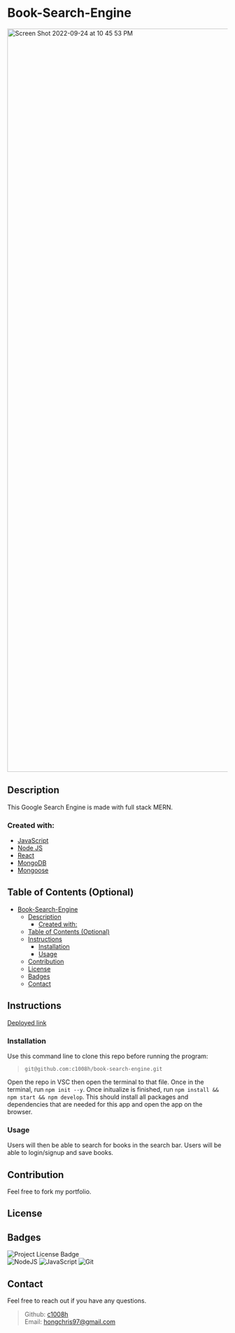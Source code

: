 # Book-Search-Engine
<img width="1696" alt="Screen Shot 2022-09-24 at 10 45 53 PM" src="https://user-images.githubusercontent.com/102135325/192130328-fbde030c-f1f3-4e0e-8d1f-230a63069593.png">


## Description
This Google Search Engine is made with full stack MERN.
### Created with:
- <a href='https://javascript.info/'>JavaScript</a>
- <a href='https://nodejs.org/en/'>Node JS</a>
- <a href='https://reactjs.org/docs/getting-started.html'>React</a>
- <a href='https://www.mongodb.com/'>MongoDB</a>
- <a href='https://mongoosejs.com/docs/'>Mongoose</a>


## Table of Contents (Optional)
- [Book-Search-Engine](#book-search-engine)
  - [Description](#description)
    - [Created with:](#created-with)
  - [Table of Contents (Optional)](#table-of-contents-optional)
  - [Instructions](#instructions)
    - [Installation](#installation)
    - [Usage](#usage)
  - [Contribution](#contribution)
  - [License](#license)
  - [Badges](#badges)
  - [Contact](#contact)


## Instructions
<a href='https://chris-book-search-engine.herokuapp.com/'>Deployed link</a>

### Installation
Use this command line to clone this repo before running the program:

>`git@github.com:c1008h/book-search-engine.git`

Open the repo in VSC then open the terminal to that file. Once in the terminal, run `npm init --y`. Once initualize is finished, run `npm install && npm start && npm develop`. This should install all packages and dependencies that are needed for this app and open the app on the browser.

### Usage
Users will then be able to search for books in the search bar. Users will be able to login/signup and save books.

## Contribution
Feel free to fork my portfolio.

## License

## Badges
![Project License Badge](https://img.shields.io/badge/license-GNU-brightgreen) 
  <br>
![NodeJS](https://img.shields.io/badge/node.js-6DA55F?style=for-the-badge&logo=node.js&logoColor=white) ![JavaScript](https://img.shields.io/badge/javascript-%23323330.svg?style=for-the-badge&logo=javascript&logoColor=%23F7DF1E) ![Git](https://img.shields.io/badge/git-%23F05033.svg?style=for-the-badge&logo=git&logoColor=white)

## Contact
Feel free to reach out if you have any questions.
> Github: <a href='https://github.com/c1008h'>c1008h</a>
> <br>
> Email: <a href='mailto:hongchris97@gmail.com'>hongchris97@gmail.com</a>
